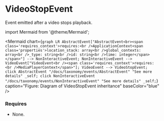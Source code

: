 # VideoStopEvent

Event emitted after a video stops playback.

import Mermaid from '@theme/Mermaid';

<Mermaid chart={`
	graph LR
    AbstractEvent["AbstractEvent<br><span class='requires_context'>requires:<br />ApplicationContext<span class='properties'>location_stack: array<br />global_contexts: array<br />_type: string<br />id: string<br />time: integer</span></span>"] --> NonInteractiveEvent;
    NonInteractiveEvent --> VideoEvent["VideoEvent<br /><span class='requires_context'>requires:<br />MediaPlayerContext</span>"];
    VideoEvent --> VideoStopEvent;
    click AbstractEvent "/docs/taxonomy/events/AbstractEvent" "See more details" _self;
    click NonInteractiveEvent "/docs/taxonomy/events/NonInteractiveEvent" "See more details" _self;
`} caption="Figure: Diagram of VideoStopEvent inheritance" baseColor="blue" />

### Requires
- None.
